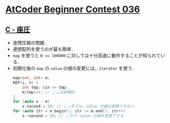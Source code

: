 # [AtCoder Beginner Contest 036](https://atcoder.jp/contests/abc036)

## [C - 座圧](https://atcoder.jp/contests/abc036/tasks/abc036_c)
- 座標圧縮の問題．
- 連想配列を使うのが最も簡単．
- `map` を使うと `N <= 100000` に対しては十分高速に動作することが知られている．
- 初期化後の `map` の `value` の値の変更には，`iterator` を使う．
	```cpp
	map<int, int> m;
	REP(i, n) {
		int tmp; cin >> tmp;
		m[tmp]++; // ここは初期化
	}
	for (auto x : m)
		x.second = 10; // こっちでは，value の値は変更できない．
	for (auto itr = m.begin(); itr != m.end(); itr++)
		x->second = 10; // これで value の値を変更できる．
	```
